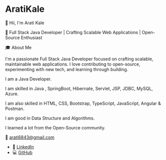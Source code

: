 # AratiKale
👋 Hii, I'm Arati Kale

🚀 Full Stack Java Developer | Crafting Scalable Web Applications | Open-Source Enthusiast 

🎓 About  Me 

I'm a passionate Full Stack Java Developer focused on crafting scalable, maintainable web applications.
I love contributing to open-source, experimenting with new tech, and learning through building.

I am a Java Developer.

I am skilled in Java , SpringBoot, Hibernate, Servlet, JSP, JDBC, MySQL, Azure.

I am also skilled in HTML, CSS, Bootstrap, TypeScript, JavaScript, Angular & Postman.

I am good in Data Structure and Algorithms.

I learned a lot from the Open-Source community.




📧 arati6843@gmail.com
- 💼 [LinkedIn](https://www.linkedin.com/in/arati-subhash-kale-08632a25b)
- 💻 [GitHub](https://github.com/AratiKale7620)


